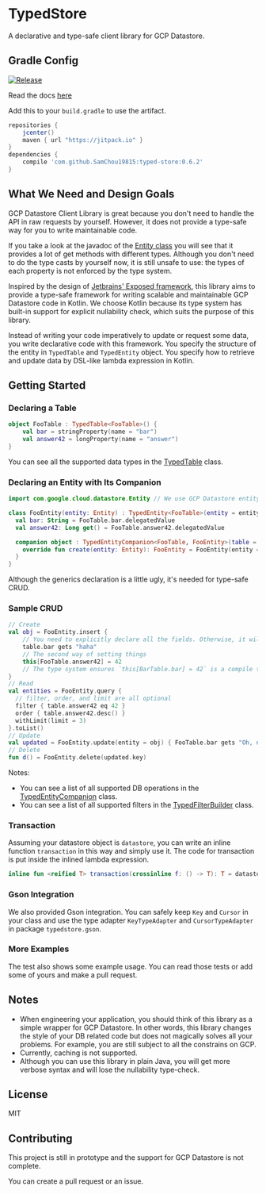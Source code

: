 # TypedStore

A declarative and type-safe client library for GCP Datastore.

## Gradle Config

[![Release](https://jitpack.io/v/SamChou19815/typed-store.svg)](https://jitpack.io/#SamChou19815/typed-store)

Read the docs [here](https://docs.developersam.com/typed-store/)

Add this to your `build.gradle` to use the artifact.

```groovy
repositories {
    jcenter()
    maven { url "https://jitpack.io" }
}
dependencies {
    compile 'com.github.SamChou19815:typed-store:0.6.2'
}
```

## What We Need and Design Goals

GCP Datastore Client Library is great because you don't need to handle the API in raw requests by
yourself. However, it does not provide a type-safe way for you to write maintainable code.

If you take a look at the javadoc of the
[Entity class](https://googlecloudplatform.github.io/google-cloud-java/google-cloud-clients/apidocs/com/google/cloud/datastore/BaseEntity.html)
you will see that it provides a lot of get methods with different types. Although you don't need to
do the type casts by yourself now, it is still unsafe to use: the types of each property is not
enforced by the type system.

Inspired by the design of [Jetbrains' Exposed framework](https://github.com/JetBrains/Exposed), this
library aims to provide a type-safe framework for writing scalable and maintainable GCP Datastore
code in Kotlin. We choose Kotlin because its type system has built-in support for explicit
nullability check, which suits the purpose of this library.

Instead of writing your code imperatively to update or request some data, you write declarative code
with this framework. You specify the structure of the entity in `TypedTable` and `TypedEntity`
object. You specify how to retrieve and update data by DSL-like lambda expression in Kotlin.

## Getting Started

### Declaring a Table

```kotlin
object FooTable : TypedTable<FooTable>() {
    val bar = stringProperty(name = "bar")
    val answer42 = longProperty(name = "answer")
}
```

You can see all the supported data types in the
[TypedTable](./src/main/kotlin/typedstore/TypedTable.kt) class.

### Declaring an Entity with Its Companion

```kotlin
import com.google.cloud.datastore.Entity // We use GCP Datastore entity

class FooEntity(entity: Entity) : TypedEntity<FooTable>(entity = entity) {
  val bar: String = FooTable.bar.delegatedValue
  val answer42: Long get() = FooTable.answer42.delegatedValue

  companion object : TypedEntityCompanion<FooTable, FooEntity>(table = FooTable) {
    override fun create(entity: Entity): FooEntity = FooEntity(entity = entity)
  }
}
```

Although the generics declaration is a little ugly, it's needed for type-safe CRUD.

### Sample CRUD

```kotlin
// Create
val obj = FooEntity.insert {
    // You need to explicitly declare all the fields. Otherwise, it will throw an exception.
    table.bar gets "haha"
    // The second way of setting things
    this[FooTable.answer42] = 42
    // The type system ensures `this[BarTable.bar] = 42` is a compile time error.
}
// Read
val entities = FooEntity.query {
  // filter, order, and limit are all optional
  filter { table.answer42 eq 42 }
  order { table.answer42.desc() }
  withLimit(limit = 3)
}.toList()
// Update
val updated = FooEntity.update(entity = obj) { FooTable.bar gets "Oh, no!" }
// Delete
fun d() = FooEntity.delete(updated.key)
```

Notes:
- You can see a list of all supported DB operations in the
[TypedEntityCompanion](./src/main/kotlin/typedstore/TypedEntityCompanion.kt) class.
- You can see a list of all supported filters in the
[TypedFilterBuilder](./src/main/kotlin/typedstore/TypedFilterBuilder.kt) class.

### Transaction

Assuming your datastore object is `datastore`, you can write an inline function `transaction` in
this way and simply use it. The code for transaction is put inside the inlined lambda expression.

```kotlin
inline fun <reified T> transaction(crossinline f: () -> T): T = datastore.transaction(f)
```

### Gson Integration

We also provided Gson integration. You can safely keep `Key` and `Cursor` in your class and use the
type adapter `KeyTypeAdapter` and `CursorTypeAdapter` in package `typedstore.gson`.

### More Examples

The test also shows some example usage. You can read those tests or add some of yours and make a
pull request.

## Notes

- When engineering your application, you should think of this library as a simple wrapper for GCP
Datastore. In other words, this library changes the style of your DB related code but does not
magically solves all your problems. For example, you are still subject to all the constrains on GCP.
- Currently, caching is not supported.
- Although you can use this library in plain Java, you will get more verbose syntax and will lose
the nullability type-check.

## License

MIT

## Contributing

This project is still in prototype and the support for GCP Datastore is not complete.

You can create a pull request or an issue.
